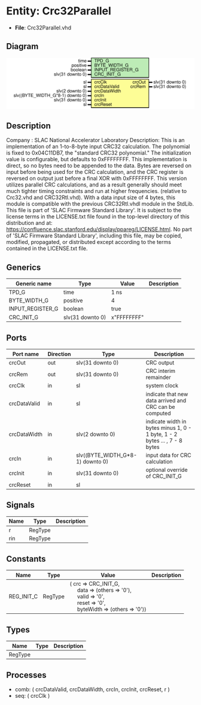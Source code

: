 # Entity: Crc32Parallel

- **File**: Crc32Parallel.vhd
## Diagram

![Diagram](Crc32Parallel.svg "Diagram")
## Description

Company    : SLAC National Accelerator Laboratory
Description:
This is an implementation of an 1-to-8-byte input CRC32 calculation.
The polynomial is fixed to 0x04C11DB7, the "standard CRC32 polynomial."
The initialization value is configurable, but defaults to 0xFFFFFFFF.
This implementation is direct, so no bytes need to be appended to the data.
Bytes are reversed on input before being used for the CRC calculation,
and the CRC register is reversed on output just before a final XOR with
0xFFFFFFFF.
This version utilizes parallel CRC calculations, and as a result generally
should meet much tighter timing constraints and run at higher frequencies.
(relative to Crc32.vhd and CRC32Rtl.vhd).
With a data input size of 4 bytes, this module is compatible with the
previous CRC32Rtl.vhdl module in the StdLib.
This file is part of 'SLAC Firmware Standard Library'.
It is subject to the license terms in the LICENSE.txt file found in the
top-level directory of this distribution and at:
   https://confluence.slac.stanford.edu/display/ppareg/LICENSE.html.
No part of 'SLAC Firmware Standard Library', including this file,
may be copied, modified, propagated, or distributed except according to
the terms contained in the LICENSE.txt file.
## Generics

| Generic name     | Type             | Value       | Description |
| ---------------- | ---------------- | ----------- | ----------- |
| TPD_G            | time             | 1 ns        |             |
| BYTE_WIDTH_G     | positive         | 4           |             |
| INPUT_REGISTER_G | boolean          | true        |             |
| CRC_INIT_G       | slv(31 downto 0) | x"FFFFFFFF" |             |
## Ports

| Port name    | Direction | Type                             | Description                                                                |
| ------------ | --------- | -------------------------------- | -------------------------------------------------------------------------- |
| crcOut       | out       | slv(31 downto 0)                 | CRC output                                                                 |
| crcRem       | out       | slv(31 downto 0)                 | CRC interim remainder                                                      |
| crcClk       | in        | sl                               | system clock                                                               |
| crcDataValid | in        | sl                               | indicate that new data arrived and CRC can be computed                     |
| crcDataWidth | in        | slv(2 downto 0)                  | indicate width in bytes minus 1, 0 - 1 byte, 1 - 2 bytes ... , 7 - 8 bytes |
| crcIn        | in        | slv((BYTE_WIDTH_G*8-1) downto 0) | input data for CRC calculation                                             |
| crcInit      | in        | slv(31 downto 0)                 | optional override of CRC_INIT_G                                            |
| crcReset     | in        | sl                               |                                                                            |
## Signals

| Name | Type    | Description |
| ---- | ------- | ----------- |
| r    | RegType |             |
| rin  | RegType |             |
## Constants

| Name       | Type    | Value                                                                                                                                                                                                                                                                                                     | Description |
| ---------- | ------- | --------------------------------------------------------------------------------------------------------------------------------------------------------------------------------------------------------------------------------------------------------------------------------------------------------- | ----------- |
| REG_INIT_C | RegType |  (       crc       => CRC_INIT_G,<br><span style="padding-left:20px">       data      => (others => '0'),<br><span style="padding-left:20px">       valid     => '0',<br><span style="padding-left:20px">       reset     => '0',<br><span style="padding-left:20px">       byteWidth => (others => '0')) |             |
## Types

| Name    | Type | Description |
| ------- | ---- | ----------- |
| RegType |      |             |
## Processes
- comb: ( crcDataValid, crcDataWidth, crcIn, crcInit, crcReset, r )
- seq: ( crcClk )
